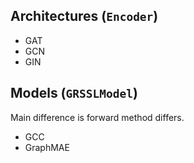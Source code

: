 ## Architectures (`Encoder`)

- GAT
- GCN
- GIN

## Models (`GRSSLModel`)

Main difference is forward method differs.

- GCC
- GraphMAE
